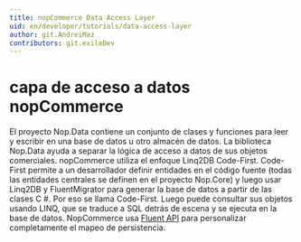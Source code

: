 ```yaml
---
title: nopCommerce Data Access Layer
uid: en/developer/tutorials/data-access-layer
author: git.AndreiMaz
contributors: git.exileDev
---
```


# capa de acceso a datos nopCommerce

El proyecto Nop.Data contiene un conjunto de clases y funciones para leer y escribir en una base de datos u otro almacén de datos. La biblioteca Nop.Data ayuda a separar la lógica de acceso a datos de sus objetos comerciales. nopCommerce utiliza el enfoque Linq2DB Code-First. Code-First permite a un desarrollador definir entidades en el código fuente (todas las entidades centrales se definen en el proyecto Nop.Core) y luego usar Linq2DB y FluentMigrator para generar la base de datos a partir de las clases C #. Por eso se llama Code-First. Luego puede consultar sus objetos usando LINQ, que se traduce a SQL detrás de escena y se ejecuta en la base de datos. NopCommerce usa [Fluent API](https://fluentmigrator.github.io/articles/technical/fluent-api-create.html) para personalizar completamente el mapeo de persistencia.
